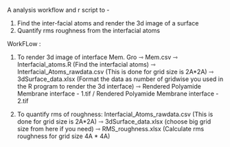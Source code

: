 A analysis workflow and r script to - 
1. Find the inter-facial atoms and render the 3d image of a surface
2. Quantify rms roughness from the interfacial atoms

WorkFLow :

1. To render 3d image of interface 
Mem. Gro ⇾
Mem.csv ⇾
Interfacial_atoms.R (Find the interfacial atoms) ⇾
Interfacial_Atoms_rawdata.csv (This is done for grid size is 2A*2A) ⇾
3dSurface_data.xlsx (Format the data as number of gridwise you used in the R program to render the 3d interface) ⇾
Rendered Polyamide Membrane interface - 1.tif / Rendered Polyamide Membrane interface - 2.tif 


2. To quantify rms of roughness:
Interfacial_Atoms_rawdata.csv (This is done for grid size is 2A*2A) ⇾
3dSurface_data.xlsx (choose big grid size from here if you need) ⇾
RMS_roughness.xlsx (Calculate rms roughness for grid size 4A * 4A) 



